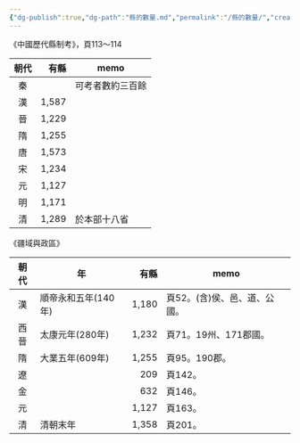 ```yaml
---
{"dg-publish":true,"dg-path":"縣的數量.md","permalink":"/縣的數量/","created":"2023-09-07T02:56:12.660+08:00","updated":"2024-10-14T13:19:02.603+08:00"}
---
```



《中國歷代縣制考》，頁113～114

| 朝代 |  有縣 | memo             |
|:----:| -----:| ---------------- |
|  秦  |       | 可考者數約三百餘 |
|  漢  | 1,587 |                  |
|  晉  | 1,229 |                  |
|  隋  | 1,255 |                  |
|  唐  | 1,573 |                  |
|  宋  | 1,234 |                  |
|  元  | 1,127 |                  |
|  明  | 1,171 |                  |
|  清  | 1,289 | 於本部十八省     |

《疆域與政區》

| 朝代 | 年                  |  有縣 | memo                         |
|:----:| ------------------- | -----:| ---------------------------- |
|  漢  | 順帝永和五年(140年) | 1,180 | 頁52。(含)侯、邑、道、公國。 |
| 西晉 | 太康元年(280年)     | 1,232 | 頁71。19州、171郡國。        |
|  隋  | 大業五年(609年)     | 1,255 | 頁95。190郡。                |
|  遼  |                     |   209 | 頁142。                      |
|  金  |                     |   632 | 頁146。                      |
|  元  |                     | 1,127 | 頁163。                      |
|  清  | 清朝末年            | 1,358 | 頁201。                      |
